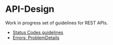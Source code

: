 # API-Design

Work in progress set of guidelines for REST APIs.

- [Status Codes guidelines](StatusCodes.md)
- [Errors: ProblemDetails](ProblemDetails.md)
